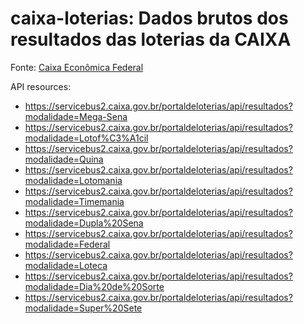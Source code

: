 # caixa-loterias: Dados brutos dos resultados das loterias da CAIXA

Fonte: [Caixa Econômica Federal](https://loterias.caixa.gov.br/Paginas/default.aspx)

API resources:

- https://servicebus2.caixa.gov.br/portaldeloterias/api/resultados?modalidade=Mega-Sena
- https://servicebus2.caixa.gov.br/portaldeloterias/api/resultados?modalidade=Lotof%C3%A1cil
- https://servicebus2.caixa.gov.br/portaldeloterias/api/resultados?modalidade=Quina
- https://servicebus2.caixa.gov.br/portaldeloterias/api/resultados?modalidade=Lotomania
- https://servicebus2.caixa.gov.br/portaldeloterias/api/resultados?modalidade=Timemania
- https://servicebus2.caixa.gov.br/portaldeloterias/api/resultados?modalidade=Dupla%20Sena
- https://servicebus2.caixa.gov.br/portaldeloterias/api/resultados?modalidade=Federal
- https://servicebus2.caixa.gov.br/portaldeloterias/api/resultados?modalidade=Loteca
- https://servicebus2.caixa.gov.br/portaldeloterias/api/resultados?modalidade=Dia%20de%20Sorte
- https://servicebus2.caixa.gov.br/portaldeloterias/api/resultados?modalidade=Super%20Sete
